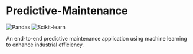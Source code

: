 # Predictive-Maintenance

![Pandas](https://img.shields.io/badge/pandas-%3E%3D%201.1.0-green)
![Scikit-learn](https://img.shields.io/badge/scikit--learn-%3E%3D%200.24.0-orange)

An end-to-end predictive maintenance application using machine learning to enhance industrial efficiency. 
